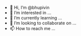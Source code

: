 - 👋 Hi, I’m @bhupivin
- 👀 I’m interested in ...
- 🌱 I’m currently learning ...
- 💞️ I’m looking to collaborate on ...
- 📫 How to reach me ...

<!---
bhupivin/bhupivin is a ✨ special ✨ repository because its `README.md` (this file) appears on your GitHub profile.
You can click the Preview link to take a look at your changes.
--->
